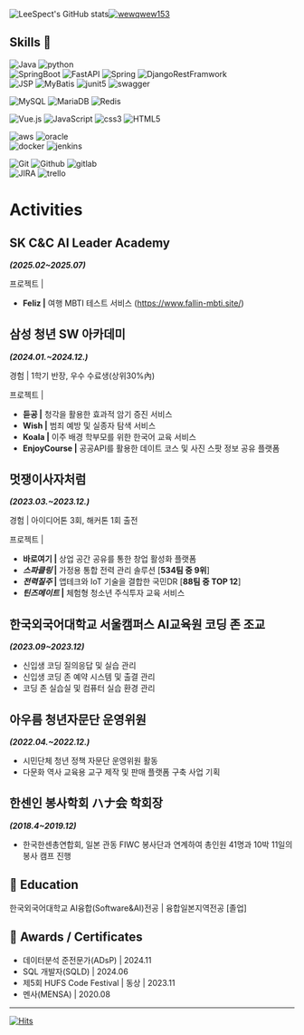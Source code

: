 ![LeeSpect's GitHub stats](https://github-readme-stats.vercel.app/api?username=LeeSpect&show_icons=true&theme=radical)[![wewqwew153](http://mazassumnida.wtf/api/v2/generate_badge?boj=wewqwew153)](https://solved.ac/wewqwew153)

## Skills 👋
![Java](https://img.shields.io/badge/Java-007396.svg?&style=for-the-badge&logo=Java&logoColor=white)
![python](https://img.shields.io/badge/Python-3776AB.svg?&style=for-the-badge&logo=Python&logoColor=white)   
![SpringBoot](https://img.shields.io/badge/Springboot-6DB33F.svg?&style=for-the-badge&logo=Springboot&logoColor=white)
![FastAPI](https://img.shields.io/badge/FastAPI-009688.svg?&style=for-the-badge&logo=FastAPI&logoColor=white)
![Spring](https://img.shields.io/badge/Spring-6DB33F.svg?&style=for-the-badge&logo=Spring&logoColor=white)
![DjangoRestFramwork](https://img.shields.io/badge/DRF-092E20.svg?&style=for-the-badge&logo=django&logoColor=white)   
![JSP](https://img.shields.io/badge/JSP-FF4000.svg?&style=for-the-badge&logo=JSP&logoColor=white)
![MyBatis](https://img.shields.io/badge/MyBatis-009688.svg?&style=for-the-badge&logo=MyBatis&logoColor=white)
![junit5](https://img.shields.io/badge/junit5-25A162.svg?&style=for-the-badge&logo=junit5&logoColor=white)
![swagger](https://img.shields.io/badge/swagger-85EA2D.svg?&style=for-the-badge&logo=swagger&logoColor=white)

![MySQL](https://img.shields.io/badge/MySQL-4479A1.svg?&style=for-the-badge&logo=MySQL&logoColor=white)
![MariaDB](https://img.shields.io/badge/MariaDB-003545.svg?&style=for-the-badge&logo=MariaDB&logoColor=white)
![Redis](https://img.shields.io/badge/Redis-FF4438.svg?&style=for-the-badge&logo=Redis&logoColor=white)   

![Vue.js](https://img.shields.io/badge/Vue.js-4FC08D.svg?&style=for-the-badge&logo=Vue.js&logoColor=white)
![JavaScript](https://img.shields.io/badge/JavaScript-F7DF1E.svg?&style=for-the-badge&logo=JavaScript&logoColor=white)
![css3](https://img.shields.io/badge/css3-1572B6.svg?&style=for-the-badge&logo=css3&logoColor=white)
![HTML5](https://img.shields.io/badge/HTML5-E34F26.svg?&style=for-the-badge&logo=HTML5&logoColor=white)

![aws](https://img.shields.io/badge/aws-232F3E.svg?&style=for-the-badge&logo=amazonwebservices&logoColor=white)
![oracle](https://img.shields.io/badge/oracle-FF4438.svg?&style=for-the-badge&logo=oracle&logoColor=white)   
![docker](https://img.shields.io/badge/docker-2496ED.svg?&style=for-the-badge&logo=docker&logoColor=white)
![jenkins](https://img.shields.io/badge/jenkins-D24939.svg?&style=for-the-badge&logo=jenkins&logoColor=white)

![Git](https://img.shields.io/badge/Git-F05032.svg?&style=for-the-badge&logo=Git&logoColor=white)
![Github](https://img.shields.io/badge/github-181717.svg?&style=for-the-badge&logo=github&logoColor=white)
![gitlab](https://img.shields.io/badge/gitlab-FC6D26.svg?&style=for-the-badge&logo=gitlab&logoColor=white)   
![JIRA](https://img.shields.io/badge/JIRA-0052CC.svg?&style=for-the-badge&logo=JIRA&logoColor=white)
![trello](https://img.shields.io/badge/trello-0052CC.svg?&style=for-the-badge&logo=trello&logoColor=white)


# Activities
## SK C&C AI Leader Academy
***(2025.02~2025.07)***

프로젝트 |

- **Feliz |** 여행 MBTI 테스트 서비스 (https://www.fallin-mbti.site/)

## 삼성 청년 SW 아카데미
***(2024.01.~2024.12.)***

경험 | 1학기 반장, 우수 수료생(상위30%內)

프로젝트 |

- **듣공 |** 청각을 활용한 효과적 암기 증진 서비스
- **Wish |** 범죄 예방 및 실종자 탐색 서비스
- **Koala |** 이주 배경 학부모를 위한 한국어 교육 서비스
- **EnjoyCourse |** 공공API를 활용한 데이트 코스 및 사진 스팟 정보 공유 플랫폼

## 멋쟁이사자처럼
***(2023.03.~2023.12.)***

경험 | 아이디어톤 3회, 해커톤 1회 출전

프로젝트 |

- **바로여기 |** 상업 공간 공유를 통한 창업 활성화 플랫폼
- ***스파클링* |** 가정용 통합 전력 관리 솔루션 [**534팀 중 9위**]
- ***전력질주* |** 앱테크와 IoT 기술을 결합한 국민DR [**88팀 중 TOP 12**]
- ***틴즈메이트* |** 체험형 청소년 주식투자 교육 서비스

## 한국외국어대학교 서울캠퍼스 AI교육원 코딩 존 조교
***(2023.09~2023.12)***
- 신입생 코딩 질의응답 및 실습 관리
- 신입생 코딩 존 예약 시스템 및 출결 관리
- 코딩 존 실습실 및 컴퓨터 실습 환경 관리

## 아우름 청년자문단 운영위원
***(2022.04.~2022.12.)***
- 시민단체 청년 정책 자문단 운영위원 활동
- 다문화 역사 교육용 교구 제작 및 판매 플랫폼 구축 사업 기획

## 한센인 봉사학회 ハナ会 학회장
***(2018.4~2019.12)***
- 한국한센총연합회, 일본 관동 FIWC 봉사단과 연계하여 총인원 41명과 10박 11일의 봉사 캠프 진행

## 🌱 Education
한국외국어대학교 AI융합(Software&AI)전공 | 융합일본지역전공 [졸업]

## 🔭 Awards / Certificates
- 데이터분석 준전문가(ADsP) | 2024.11
- SQL 개발자(SQLD) | 2024.06
- 제5회 HUFS Code Festival | 동상 | 2023.11
- 멘사(MENSA) | 2020.08

<!--
**LeeSpect/LeeSpect** is a ✨ _special_ ✨ repository because its `README.md` (this file) appears on your GitHub profile.

Here are some ideas to get you started:

- 🔭 I’m currently working on ...
- 🌱 I’m currently learning ...
- 👯 I’m looking to collaborate on ...
- 🤔 I’m looking for help with ...
- 💬 Ask me about ...
- 📫 How to reach me: ...
- 😄 Pronouns: ...
- ⚡ Fun fact: ...
-->
---------------------------------
[![Hits](https://hits.seeyoufarm.com/api/count/incr/badge.svg?url=https%3A%2F%2Fgithub.com%2FLeeSpect%2Fhit-counter&count_bg=%2379C83D&title_bg=%23555555&icon=&icon_color=%23E7E7E7&title=hits&edge_flat=false)](https://hits.seeyoufarm.com)
